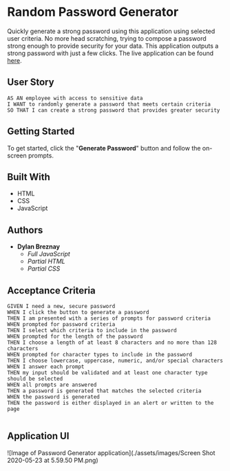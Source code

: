 # Random Password Generator

Quickly generate a strong password using this application using selected user criteria. No more head scratching, trying to compose a password strong enough to provide security for your data. This application outputs a strong password with just a few clicks. The live application can be found [here](https://dbreznay.github.io/Password-Generator/).

## User Story
```
AS AN employee with access to sensitive data
I WANT to randomly generate a password that meets certain criteria
SO THAT I can create a strong password that provides greater security
```

## Getting Started

To get started, click the "**Generate Password**" button and follow the on-screen prompts.

## Built With

- HTML
- CSS
- JavaScript

## Authors

* **Dylan Breznay** 
    - *Full JavaScript*
    - *Partial HTML*
    - *Partial CSS*

## Acceptance Criteria

```
GIVEN I need a new, secure password
WHEN I click the button to generate a password
THEN I am presented with a series of prompts for password criteria
WHEN prompted for password criteria
THEN I select which criteria to include in the password
WHEN prompted for the length of the password
THEN I choose a length of at least 8 characters and no more than 128 characters
WHEN prompted for character types to include in the password
THEN I choose lowercase, uppercase, numeric, and/or special characters
WHEN I answer each prompt
THEN my input should be validated and at least one character type should be selected
WHEN all prompts are answered
THEN a password is generated that matches the selected criteria
WHEN the password is generated
THEN the password is either displayed in an alert or written to the page


```

## Application UI

![Image of Password Generator application](./assets/images/Screen Shot 2020-05-23 at 5.59.50 PM.png)